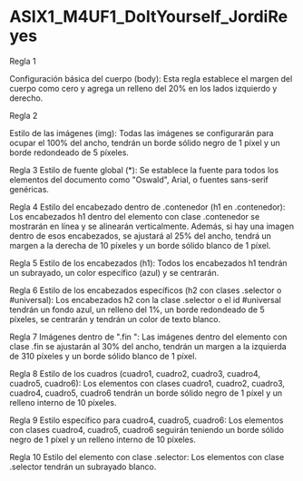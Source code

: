 # ASIX1_M4UF1_DoItYourself_JordiReyes

Regla 1

Configuración básica del cuerpo (body): 
Esta regla establece el margen del cuerpo como cero y agrega un relleno del 20% en los lados izquierdo y derecho.

Regla 2

Estilo de las imágenes (img):
Todas las imágenes se configurarán para ocupar el 100% del ancho, tendrán un borde sólido negro de 1 píxel y un borde redondeado de 5 píxeles.

Regla 3
Estilo de fuente global (*):
Se establece la fuente para todos los elementos del documento como "Oswald", Arial, o fuentes sans-serif genéricas.

Regla 4
Estilo del encabezado dentro de .contenedor (h1 en .contenedor):
Los encabezados h1 dentro del elemento con clase .contenedor se mostrarán en línea y se alinearán verticalmente. Además, si hay una imagen dentro de esos encabezados, se ajustará al 25% del ancho, tendrá un margen a la derecha de 10 píxeles y un borde sólido blanco de 1 píxel.

Regla 5
Estilo de los encabezados (h1):
Todos los encabezados h1 tendrán un subrayado, un color específico (azul) y se centrarán.

Regla 6
Estilo de los encabezados específicos (h2 con clases .selector o #universal):
Los encabezados h2 con la clase .selector o el id #universal tendrán un fondo azul, un relleno del 1%, un borde redondeado de 5 píxeles, se centrarán y tendrán un color de texto blanco.

Regla 7
Imágenes dentro de ".fin ":
Las imágenes dentro del elemento con clase .fin se ajustarán al 30% del ancho, tendrán un margen a la izquierda de 310 píxeles y un borde sólido blanco de 1 píxel.

Regla 8
Estilo de los cuadros (cuadro1, cuadro2, cuadro3, cuadro4, cuadro5, cuadro6):
Los elementos con clases cuadro1, cuadro2, cuadro3, cuadro4, cuadro5, cuadro6 tendrán un borde sólido negro de 1 píxel y un relleno interno de 10 píxeles.

Regla 9
Estilo específico para cuadro4, cuadro5, cuadro6:
Los elementos con clases cuadro4, cuadro5, cuadro6 seguirán teniendo un borde sólido negro de 1 píxel y un relleno interno de 10 píxeles.


Regla 10
Estilo del elemento con clase .selector:
Los elementos con clase .selector tendrán un subrayado blanco.
